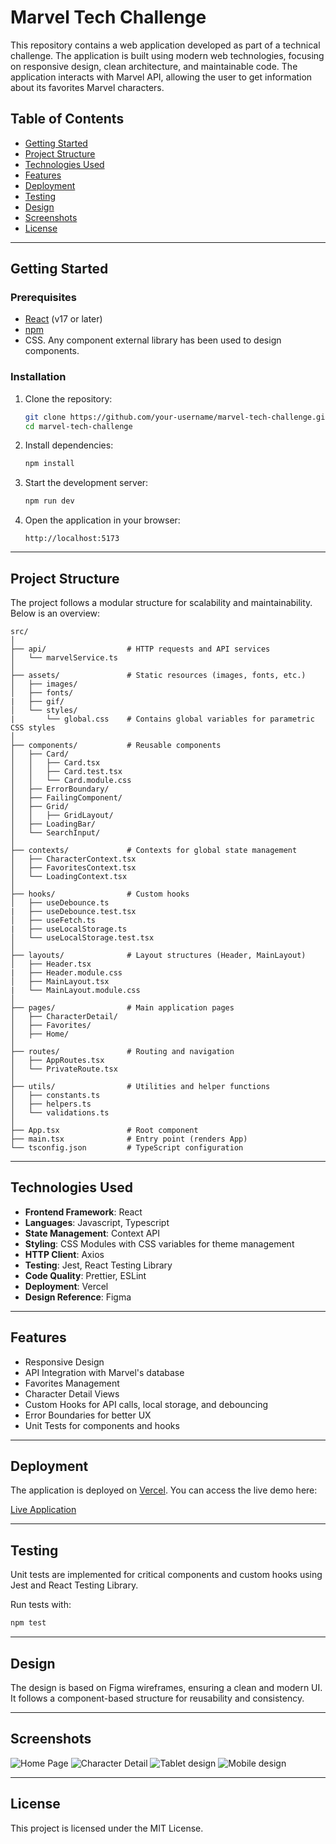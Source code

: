 
# Marvel Tech Challenge

This repository contains a web application developed as part of a technical challenge. The application is built using modern web technologies, focusing on responsive design, clean architecture, and maintainable code. The application interacts with Marvel API, allowing the user to get information about its favorites Marvel characters.

## Table of Contents

- [Getting Started](#getting-started)
- [Project Structure](#project-structure)
- [Technologies Used](#technologies-used)
- [Features](#features)
- [Deployment](#deployment)
- [Testing](#testing)
- [Design](#design)
- [Screenshots](#screenshots)
- [License](#license)

---

## Getting Started

### Prerequisites

- [React](https://react.dev/) (v17 or later)
- [npm](https://www.npmjs.com/)
- CSS. Any component external library has been used to design components.

### Installation

1. Clone the repository:

   ```bash
   git clone https://github.com/your-username/marvel-tech-challenge.git
   cd marvel-tech-challenge
   ```

2. Install dependencies:

   ```bash
   npm install
   ```

3. Start the development server:

   ```bash
   npm run dev
   ```

4. Open the application in your browser:

   ```
   http://localhost:5173
   ```

---

## Project Structure

The project follows a modular structure for scalability and maintainability. Below is an overview:

```plaintext
src/
│
├── api/                  # HTTP requests and API services
│   └── marvelService.ts
│
├── assets/               # Static resources (images, fonts, etc.)
│   ├── images/
│   ├── fonts/
|   ├── gif/
│   └── styles/
|       └── global.css    # Contains global variables for parametric CSS styles 
│
├── components/           # Reusable components
│   ├── Card/
│   │   ├── Card.tsx
│   │   ├── Card.test.tsx
│   │   └── Card.module.css
│   ├── ErrorBoundary/
│   ├── FailingComponent/
│   ├── Grid/
│   │   ├── GridLayout/
│   ├── LoadingBar/
│   └── SearchInput/
│
├── contexts/             # Contexts for global state management
│   ├── CharacterContext.tsx
│   ├── FavoritesContext.tsx
│   └── LoadingContext.tsx
│
├── hooks/                # Custom hooks
│   ├── useDebounce.ts
|   ├── useDebounce.test.tsx
│   ├── useFetch.ts
|   ├── useLocalStorage.ts 
│   └── useLocalStorage.test.tsx
│
├── layouts/              # Layout structures (Header, MainLayout)
│   ├── Header.tsx
|   ├── Header.module.css
│   ├── MainLayout.tsx
|   └── MainLayout.module.css
│
├── pages/                # Main application pages
│   ├── CharacterDetail/
│   ├── Favorites/
│   ├── Home/
│
├── routes/               # Routing and navigation
│   ├── AppRoutes.tsx
│   └── PrivateRoute.tsx
│
├── utils/                # Utilities and helper functions
│   ├── constants.ts
│   ├── helpers.ts
│   └── validations.ts
│
├── App.tsx               # Root component
├── main.tsx              # Entry point (renders App)
└── tsconfig.json         # TypeScript configuration
```

---

## Technologies Used

- **Frontend Framework**: React
- **Languages**: Javascript, Typescript
- **State Management**: Context API
- **Styling**: CSS Modules with CSS variables for theme management
- **HTTP Client**: Axios
- **Testing**: Jest, React Testing Library
- **Code Quality**: Prettier, ESLint
- **Deployment**: Vercel
- **Design Reference**: Figma

---

## Features

- Responsive Design
- API Integration with Marvel's database
- Favorites Management
- Character Detail Views
- Custom Hooks for API calls, local storage, and debouncing
- Error Boundaries for better UX
- Unit Tests for components and hooks

---

## Deployment

The application is deployed on [Vercel](https://vercel.com). You can access the live demo here:

[Live Application](https://bemobile-marvel-tech-challenge.vercel.app/)

---

## Testing

Unit tests are implemented for critical components and custom hooks using Jest and React Testing Library.

Run tests with:

```bash
npm test
```

---

## Design

The design is based on Figma wireframes, ensuring a clean and modern UI. It follows a component-based structure for reusability and consistency.

---

## Screenshots

![Home Page](https://github.com/user-attachments/assets/cc76532a-7803-4d83-bc88-0f855d1f913d)
![Character Detail](https://github.com/user-attachments/assets/66e44abe-9353-4baf-9048-6727d97c807b)
![Tablet design](https://github.com/user-attachments/assets/82b3aa48-bbe4-41f5-8f23-93047eb856c8)
![Mobile design](https://github.com/user-attachments/assets/616cbbbe-fea0-4e4f-96a6-1f57c6bd4b6f)


---

## License

This project is licensed under the MIT License.
